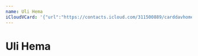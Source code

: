 ```yaml
---
name: Uli Hema
iCloudVCard: '{"url":"https://contacts.icloud.com/311500889/carddavhome/card/ZjEwODMwMzMtMTY2Yy00ZDA2LWIwMDEtN2YzMGUxMGJmZmIw.vcf","etag":"\"kmfhf3vj\"","data":"BEGIN:VCARD\r\nVERSION:3.0\r\nFN:\r\nN:Hema;Uli;;;\r\nUID:f1083033-166c-4d06-b001-7f30e10bffb0\r\nPRODID:ez-vcard 0.9.13-fc\r\nREV:2025-04-03T22:07:08Z\r\nORG:;\r\nPHOTO;VALUE=uri:https://gateway.icloud.com/contacts/311500889/ck/card/dd6db\r\n 8229668af3d709a9ba6b35127cc\r\nEND:VCARD"}'
---
```

# Uli Hema